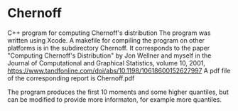 # Chernoff
C++ program for computing Chernoff's distribution
The program was written using Xcode. A makefile for compiling the program on other platforms is in the subdirectory Chernoff.
It corresponds to the paper "Computing Chernoff's Distribution" by Jon
Wellner and myself in the Journal of Computational and Graphical
Statistics, volume 10, 2001, https://www.tandfonline.com/doi/abs/10.1198/10618600152627997
A pdf file of the corresponding report is Chernoff.pdf

The program produces the first 10 moments and some higher quantiles, but can be modified to provide more informaton, for example more quantiles.

